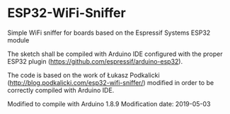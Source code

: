 # ESP32-WiFi-Sniffer
Simple WiFi sniffer for boards based on the Espressif Systems ESP32 module

The sketch shall be compiled with Arduino IDE configured with the proper ESP32 plugin (https://github.com/espressif/arduino-esp32).

The code is based on the work of Łukasz Podkalicki (http://blog.podkalicki.com/esp32-wifi-sniffer/) modified in order to be correctly compiled with Arduino IDE.

Modified to compile with Arduino 1.8.9 
Modification date: 2019-05-03
